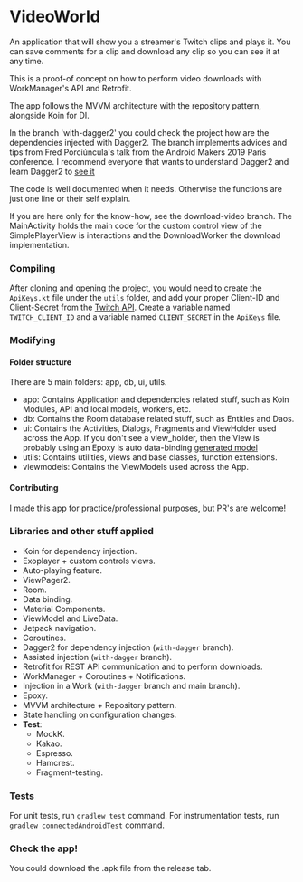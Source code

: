 # VideoWorld
An application that will show you a streamer's Twitch clips and plays it. You can save comments for a clip and download
any clip so you can see it at any time.

This is a proof-of concept on how to perform video downloads with WorkManager's API and Retrofit.

The app follows the MVVM architecture with the repository pattern, alongside Koin for DI.

In the branch 'with-dagger2' you could check the project how are the dependencies injected with Dagger2.
The branch implements advices and tips from Fred Porciúncula's talk from the Android Makers 2019 Paris conference.
I recommend everyone that wants to understand Dagger2 and learn Dagger2 to [see it](https://www.youtube.com/watch?v=9fn5s8_CYJI&t=1987s)

The code is well documented when it needs. Otherwise the functions are just one line or their self explain.

If you are here only for the know-how, see the download-video branch. The MainActivity holds the main code for the custom control view of the SimplePlayerView is interactions and the DownloadWorker the download implementation.

### Compiling
After cloning and opening the project, you would need to create the `ApiKeys.kt` file under the `utils` folder, and add your proper Client-ID and Client-Secret from the [Twitch API](https://dev.twitch.tv/docs/).
Create a variable named `TWITCH_CLIENT_ID` and a variable named `CLIENT_SECRET` in the `ApiKeys` file.

### Modifying
#### Folder structure
There are 5 main folders: app, db, ui, utils.
* app: Contains Application and dependencies related stuff, such as Koin Modules, API and local models, workers, etc.
* db: Contains the Room database related stuff, such as Entities and Daos.
* ui: Contains the Activities, Dialogs, Fragments and ViewHolder used across the App. If you don't see a view_holder, then the View is probably using an Epoxy is auto data-binding [generated model](https://github.com/airbnb/epoxy/wiki/Data-Binding-Support)
* utils: Contains utilities, views and base classes, function extensions. 
* viewmodels: Contains the ViewModels used across the App.
#### Contributing
I made this app for practice/professional purposes, but PR's are welcome!

### Libraries and other stuff applied
* Koin for dependency injection.
* Exoplayer + custom controls views.
* Auto-playing feature.
* ViewPager2.
* Room.
* Data binding.
* Material Components.
* ViewModel and LiveData.
* Jetpack navigation.
* Coroutines.
* Dagger2 for dependency injection (`with-dagger` branch).
* Assisted injection (`with-dagger` branch).
* Retrofit for REST API communication and to perform downloads.
* WorkManager + Coroutines + Notifications.
* Injection in a Work (`with-dagger` branch and main branch).
* Epoxy.
* MVVM architecture + Repository pattern.
* State handling on configuration changes.
* **Test**:
    * MockK.
    * Kakao.
    * Espresso.
    * Hamcrest.
    * Fragment-testing.

### Tests
For unit tests, run `gradlew test` command.
For instrumentation tests, run `gradlew connectedAndroidTest` command.

### Check the app!
You could download the .apk file from the release tab.
